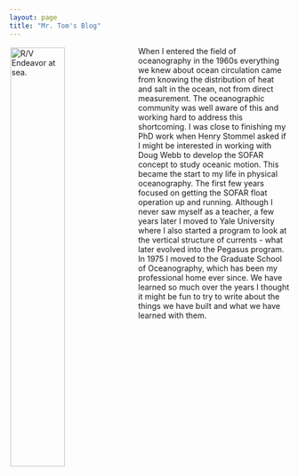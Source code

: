 ```yaml
---
layout: page 
title: "Mr. Tom's Blog"
---
```


<img src="/assets/EndeavorHomePhoto.png" alt="R/V Endeavor at sea." style="width: 44%; height: 44%; margin: 2px 8px 8px 2px;" align="left">
<p style="padding: 0 0 0 2em">When I entered the field of oceanography in the 1960s everything we knew about ocean circulation came from knowing the distribution of heat and salt in the ocean, not from direct measurement. The oceanographic community was well aware of this and working hard to address this shortcoming. I was close to finishing my PhD work when Henry Stommel asked if I might be interested in working with Doug Webb to develop the SOFAR concept to study oceanic motion. This became the start to my life in physical oceanography. The first few years focused on getting the SOFAR float operation up and running. Although I never saw myself as a teacher, a few years later I moved to Yale University where I also started a program to look at the vertical structure of currents - what later evolved into the Pegasus program. In 1975 I moved to the Graduate School of Oceanography, which has been my professional home ever since. We have learned so much over the years I thought it might be fun to try to write about the things we have built and what we have learned with them.</p>



